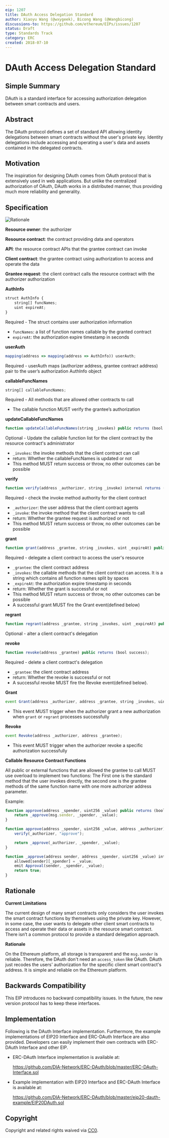 ```yaml
---
eip: 1207
title: DAuth Access Delegation Standard
author: Xiaoyu Wang (@wxygeek), Bicong Wang (@Wangbicong)
discussions-to: https://github.com/ethereum/EIPs/issues/1207
status: Draft
type: Standards Track
category: ERC
created: 2018-07-10
---
```


# DAuth Access Delegation Standard

## Simple Summary

DAuth is a standard interface for accessing authorization delegation between smart contracts and users.

## Abstract

The DAuth protocol defines a set of standard API allowing identity delegations between smart contracts without the user's private key. Identity delegations include accessing and operating a user's data and assets contained in the delegated contracts.

## Motivation

The inspiration for designing DAuth comes from OAuth protocol that is extensively used in web applications. But unlike the centralized authorization of OAuth, DAuth works in a distributed manner, thus providing much more reliability and generality.

## Specification

![Rationale](../.vuepress/public/eips/eip-1207/rationale.png)

**Resource owner**: the authorizer

**Resource contract**: the contract providing data and operators

**API**: the resource contract APIs that the grantee contract can invoke

**Client contract**: the grantee contract using authorization to access and operate the data

**Grantee request**: the client contract calls the resource contract with the authorizer authorization

**AuthInfo**

```js
struct AuthInfo {
    string[] funcNames;
    uint expireAt;
}
```

Required - The struct contains user authorization information

- `funcNames`: a list of function names callable by the granted contract
- `expireAt`: the authorization expire timestamp in seconds

**userAuth**

```js
mapping(address => mapping(address => AuthInfo)) userAuth;
```

Required - userAuth maps (authorizer address, grantee contract address) pair to the user’s authorization AuthInfo object

**callableFuncNames**

```js
string[] callableFuncNames;
```

Required - All methods that are allowed other contracts to call

- The callable function MUST verify the grantee’s authorization

**updateCallableFuncNames**

```js
function updateCallableFuncNames(string _invokes) public returns (bool success);
```

Optional - Update the callable function list for the client contract by the resource contract's administrator

- `_invokes`: the invoke methods that the client contract can call
- return: Whether the callableFuncNames is updated or not
- This method MUST return success or throw, no other outcomes can be possible

**verify**

```js
function verify(address _authorizer, string _invoke) internal returns (bool success);
```

Required - check the invoke method authority for the client contract

- `_authorizer`: the user address that the client contract agents
- `_invoke`: the invoke method that the client contract wants to call
- return: Whether the grantee request is authorized or not
- This method MUST return success or throw, no other outcomes can be possible

**grant**

```js
function grant(address _grantee, string _invokes, uint _expireAt) public returns (bool success);
```

Required - delegate a client contract to access the user's resource

- `_grantee`: the client contract address
- `_invokes`: the callable methods that the client contract can access. It is a string which contains all function names split by spaces
- `_expireAt`: the authorization expire timestamp in seconds
- return: Whether the grant is successful or not
- This method MUST return success or throw, no other outcomes can be possible
- A successful grant MUST fire the Grant event(defined below)

**regrant**

```js
function regrant(address _grantee, string _invokes, uint _expireAt) public returns (bool success);
```

Optional - alter a client contract's delegation

**revoke**

```js
function revoke(address _grantee) public returns (bool success);
```

Required - delete a client contract's delegation

- `_grantee`: the client contract address
- return: Whether the revoke is successful or not
- A successful revoke MUST fire the Revoke event(defined below).

**Grant**

```js
event Grant(address _authorizer, address _grantee, string _invokes, uint _expireAt);
```

- This event MUST trigger when the authorizer grant a new authorization when `grant` or `regrant` processes successfully

**Revoke**

```js
event Revoke(address _authorizer, address _grantee);
```

- This event MUST trigger when the authorizer revoke a specific authorization successfully

**Callable Resource Contract Functions**

All public or external functions that are allowed the grantee to call MUST use overload to implement two functions: The First one is the standard method that the user invokes directly, the second one is the grantee methods of the same function name with one more authorizer address parameter.

Example:

```js
function approve(address _spender, uint256 _value) public returns (bool success) {
    return _approve(msg.sender, _spender, _value);
}

function approve(address _spender, uint256 _value, address _authorizer) public returns (bool success) {
    verify(_authorizer, "approve");

    return _approve(_authorizer, _spender, _value);
}

function _approve(address sender, address _spender, uint256 _value) internal returns (bool success) {
    allowed[sender][_spender] = _value;
    emit Approval(sender, _spender, _value);
    return true;
}
```

## Rationale

**Current Limitations**

The current design of many smart contracts only considers the user invokes the smart contract functions by themselves using the private key. However, in some case, the user wants to delegate other client smart contracts to access and operate their data or assets in the resource smart contract. There isn’t a common protocol to provide a standard delegation approach.

**Rationale**

On the Ethereum platform, all storage is transparent and the `msg.sender` is reliable. Therefore, the DAuth don't need an `access_token` like OAuth. DAuth just recodes the users' authorization for the specific client smart contract's address. It is simple and reliable on the Ethereum platform.

## Backwards Compatibility

This EIP introduces no backward compatibility issues. In the future, the new version protocol has to keep these interfaces.

## Implementation

Following is the DAuth Interface implementation. Furthermore, the example implementations of EIP20 Interface and ERC-DAuth Interface are also provided. Developers can easily implement their own contracts with ERC-DAuth Interface and other EIP.

- ERC-DAuth Interface implementation is available at:

  https://github.com/DIA-Network/ERC-DAuth/blob/master/ERC-DAuth-Interface.sol

- Example implementation with EIP20 Interface and ERC-DAuth Interface is available at:

  https://github.com/DIA-Network/ERC-DAuth/blob/master/eip20-dauth-example/EIP20DAuth.sol

## Copyright

Copyright and related rights waived via [CC0](https://creativecommons.org/publicdomain/zero/1.0/).
